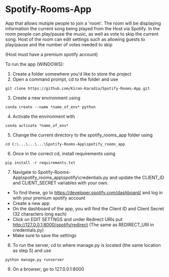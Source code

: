 # Spotify-Rooms-App

App that allows mutiple people to join a 'room'. The room will be displaying information the current song being played from the Host via Spotify.
In the room people can play/pause the music, as well as vote to skip the current song.
Host of the room can edit settings such as allowing guests to play/pause and the number of votes needed to skip

(Host must have a premium spotify account)


To run the app (WINDOWS):
1. Create a folder somewhere you'd like to store the project
2. Open a command prompt, cd to the folder and use 
```
git clone https://github.com/Kiran-Karadia/Spotify-Rooms-App.git 
```
3. Create a new environment using 
```
conda create --name *name_of_env* python 
```
4. Activate the environment with
```
conda activate *name_of_env* 
```
5. Change the current directory to the spotify_rooms_app folder using 
```
cd C:\...\...\...\Spotify-Rooms-App\spotify_rooms_app 
```
6. Once in the correct cd, install requirements using 
```
pip install -r requirements.txt 
```
7. Navigate to Spotify-Rooms-App\spotify_rooms_app\spotify\credentials.py and update the CLIENT_ID and CLIENT_SECRET variables with your own.
  * To find these, go to https://developer.spotify.com/dashboard/ and log in with your premium spotify account
  * Create a new app
  * On the dashboard of the app, you will find the Client ID and Client Secret (32 characters long each)
  * Click on EDIT SETTNGS and under Redirect URIs put http://127.0.0.1:8000/spotify/redirect (The same as REDIRECT_URI in credentials.py) 
  * Make sure to save the settings
  
8. To run the server, cd to where manage.py is located (the same location as step 5) and use 
```
python manage.py runserver 
```
9. On a browser, go to 127.0.0.1:8000

